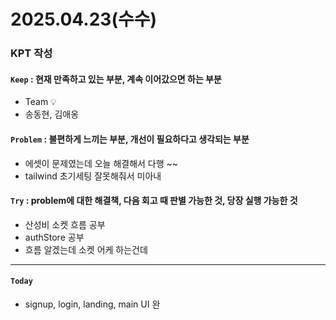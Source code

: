 
# 2025.04.23(수수)

### KPT 작성

#### `Keep` : 현재 만족하고 있는 부분, 계속 이어갔으면 하는 부분
- Team 💡
- 송동현, 김애옹


#### `Problem` : 불편하게 느끼는 부분, 개선이 필요하다고 생각되는 부분
- 에셋이 문제였는데 오늘 해결해서 다행 ~~
- tailwind 초기세팅 잘못해줘서 미아내 


#### `Try` : problem에 대한 해결책, 다음 회고 때 판별 가능한 것, 당장 실행 가능한 것
- 산성비 소켓 흐름 공부
- authStore 공부 
- 흐름 알겠는데 소켓 어케 하는건데 

---
#### `Today`
- signup, login, landing, main UI 완 

